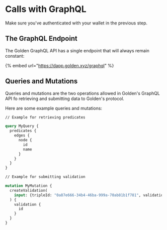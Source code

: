 # Calls with GraphQL

Make sure you've authenticated with your wallet in the previous step.

## The GraphQL Endpoint

The Golden GraphQL API has a single endpoint that will always remain constant:

{% embed url="https://dapp.golden.xyz/graphql" %}



## Queries and Mutations&#x20;

Queries and mutations are the two operations allowed in Golden's GraphQL API fo retrieving and submitting data to Golden's protocol.



Here are some example queries and mutations:

```graphql
// Example for retrieving predicates

query MyQuery {
  predicates {
    edges {
      node {
        id
        name
      }
    }
  }
}

```

```graphql
// Example for submitting validation

mutation MyMutation {
  createValidation(
    input: {tripleId: "0a87e666-34b4-46ba-999a-70ab81b1f781", validationType: ACCEPTED}
  ) {
    validation {
      id
    }
  }
}

```

##
